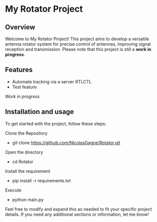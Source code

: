 # My Rotator Project

## Overview
Welcome to My Rotator Project! This project aims to develop a versatile antenna rotator system for precise control of antennas, improving signal reception and transmission. Please note that this project is still a **work in progress**.

## Features
- Automate tracking via a server RTLCTL 
- Test feature

*Work in progress*

## Installation and usage
To get started with the project, follow these steps:

Clone the Repository
- git clone https://github.com/NicolasGagne/Rotator.git

Open the directory
- cd Rotator 

Install the requirement
- pip install -r requirements.txt 

Execute
- python main.py



Feel free to modify and expand this as needed to fit your specific project details. If you need any additional sections or information, let me know!